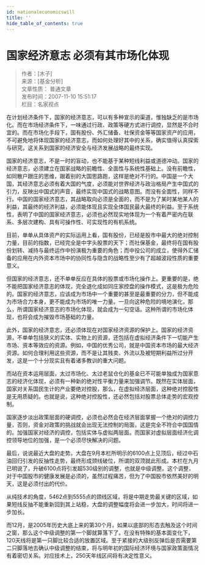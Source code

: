 ```yaml
---
id: nationaleconomicswill
title: ''
hide_table_of_contents: true
---
```


# 国家经济意志 必须有其市场化体现

> 作者：[木子] <br/>
> 来源：[基金分析] <br/>
> 文章性质： 普通文章 <br/>
> 发布时间：2007-11-10 15:51:17 <br/>
> 栏目：名家视点

在计划经济条件下，国家的经济意志，可以有多种宣示的渠道，惟独缺乏的是市场化。而在市场经济条件下，一味通过行政、政策等硬方式进行调控，显然是不合时宜的。而在市场化手段下，国有股份、外汇储备、社保资金等等国家资产的应用，不可避免地将体现国家的经济意志，而如何处理好其中的关系，确实值得认真探索与研究，这关系到国家的经济安全与经济发展战略的最终实现。

国家的经济意志，不是一时的盲动，也不能基于某种短线利益或道德冲动。国家的经济意志，必须建立在国家战略的前瞻性、全面性与系统性基础上。没有前瞻性，如同散户跟庄的思维，跟着别的大国思路跑，这样是绝对不行的。中国是一个大国，其经济意志必须有着大国的气度，必须能对世界经济与政治格局产生中国式的引力，反映出中国式的声音，最终实现中国式的战略意图。而没有全面性，同样不行。中国的国家经济意志，其战略取向必须是全面的，而不是为了某时某地某人的利益，其最终的经济利益，必须能体现且实现全体国民最大最终的利益。至于系统性，表明了中国的国家经济意志，必须也必然现实地体现为一个有着严密内在联系、多层次建构、具有可操作性、可实现性的有机系统。

目前，单单从具体资产的实际运用上看，国有股份，已经是股市中最大的绝对控制力量，目前的指数，已经完全是中字头股票的天下；而社保基金，最终将在国有股份划转、减持与最终运作中扮演极为重要的角色；而中投公司的成立，使得外汇储备的应用在内外资本市场中的协同性与隐含的战略性至少有了超越波段性质的重要意义。

但国家的经济意志，还不单单反应在具体的股票或市场化操作上。更重要的是，绝不能把国家经济意志的体现，完全退化成如同庄家控盘的操作模式，这是极为危险的。国家的经济意志，应该成为市场中一个重要的甚至是最重要的分力，但不能成为市场合力本身，更不能成为市场的唯一力量。一旦向这种危险的境地演化，那么，所谓国家经济意志的市场化体现，就会成为一句空话。这种所谓的市场化体现，也将会成为摧毁市场基础的力量。

此外，国家的经济意志，还必须体现在对国家经济资源的保护上。国家的经济资源，不单单包括狭义的实体、实物上的资源，还包括在虚拟经济条件下一切能产生市场、资本等效应的资源。例如，中国的优秀公司，就是中国资本市场的最大经济资源。如何合理利用这些资源，而不是让其贱卖、外流以及被短期利益所过分开发，这是一个十分现实且有着诸多教训的重大问题。

而站在资本运用层面，太过市场化、太过老鼠仓化的基金已不可能单独成为国家意志的经济化体现，必须有一种新的绝对性平衡力量来加强调节。既然在实体层面，国家对关系国民生计的产业要绝对控股，那么，在虚拟经济层面，这种绝对控股性是无用质疑的。也就是说，这种绝对控股性，还必然包括对股票总体走势的宏观控制。

国家逐步淡出政策层面的硬调控，必须也必然会在经济层面掌握一个绝对的调控力量，否则，资金对政策的挑战就会出现无法控制的局面，这是完全不符合中国国情的。加强国家对经济的调控，包括实体与虚拟两层面。而国家对虚拟层面经济化调控领导地位的加强，是一个必须尽快解决的问题。

最后，说说最近大盘的走势。大盘在9月本栏所明示的6100点上见顶后，经过中石油回归引发的反抽性走势，最终形成颈线破位，所谓的双顶就此形成。本栏在九月已明说了，升破6100点将引发超530级别的调整，也就是中级调整。这个调整，对于中国股市的健康发展是必须的，虽然过程痛苦，但为了中国股市依然美好的明天，这是必须付出的代价。

从纯技术的角度，5462点到5555点的颈线区域，将是中期走势最关键的区域，如果短线反抽不能重新回到其上站稳，大盘的调整幅度将会进一步加大，时间将进一步加长。

而12月，是2005年历史大底上来的第30个月，如果以底部的形态去触及这个时间之窗，那么这个中级调整的第一个脚就算落下了。在没有特殊的基本面变化下，120天线将是第一只脚比较合适的放置区域。至于紧接的大级别反弹后是否需要第二只脚落地去确认中级调整的结束，将与明年初的国际经济环境与国家政策面情况有着密切关系。对应技术上，250天年线区间将有决定性意义。